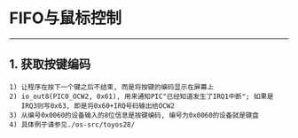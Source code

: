 # **FIFO与鼠标控制** #
***


## **1. 获取按键编码** ##
    1) 让程序在按下一个键之后不结束, 而是将按键的编码显示在屏幕上
    2) io_out8(PIC0_OCW2, 0x61), 用来通知PIC"已经知道发生了IRQ1中断"; 如果是
       IRQ3则写0x63, 即是将0x60+IRQ号码输出给OCW2
    3) 从编号0x0060的设备输入的8位信息是按键编码, 编号为0x0060的设备就是键盘
    4) 具体例子请参见./os-src/toyos28/
